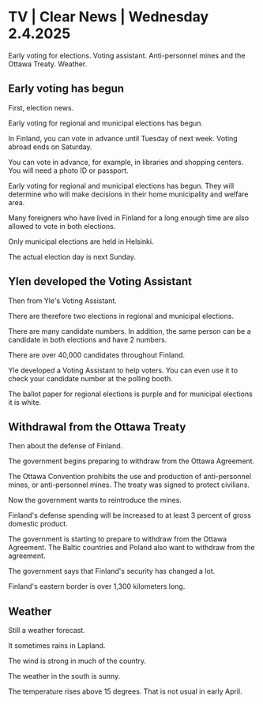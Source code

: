 # TV \| Clear News \| Wednesday 2.4.2025

Early voting for elections. Voting assistant. Anti-personnel mines and the Ottawa Treaty. Weather.

## Early voting has begun

First, election news.

Early voting for regional and municipal elections has begun.

In Finland, you can vote in advance until Tuesday of next week. Voting abroad ends on Saturday.

You can vote in advance, for example, in libraries and shopping centers. You will need a photo ID or passport.

Early voting for regional and municipal elections has begun. They will determine who will make decisions in their home municipality and welfare area.

Many foreigners who have lived in Finland for a long enough time are also allowed to vote in both elections.

Only municipal elections are held in Helsinki.

The actual election day is next Sunday.

## Ylen developed the Voting Assistant

Then from Yle's Voting Assistant.

There are therefore two elections in regional and municipal elections.

There are many candidate numbers. In addition, the same person can be a candidate in both elections and have 2 numbers.

There are over 40,000 candidates throughout Finland.

Yle developed a Voting Assistant to help voters. You can even use it to check your candidate number at the polling booth.

The ballot paper for regional elections is purple and for municipal elections it is white.

## Withdrawal from the Ottawa Treaty

Then about the defense of Finland.

The government begins preparing to withdraw from the Ottawa Agreement.

The Ottawa Convention prohibits the use and production of anti-personnel mines, or anti-personnel mines. The treaty was signed to protect civilians.

Now the government wants to reintroduce the mines.

Finland's defense spending will be increased to at least 3 percent of gross domestic product.

The government is starting to prepare to withdraw from the Ottawa Agreement. The Baltic countries and Poland also want to withdraw from the agreement.

The government says that Finland's security has changed a lot.

Finland's eastern border is over 1,300 kilometers long.

## Weather

Still a weather forecast.

It sometimes rains in Lapland.

The wind is strong in much of the country.

The weather in the south is sunny.

The temperature rises above 15 degrees. That is not usual in early April.
